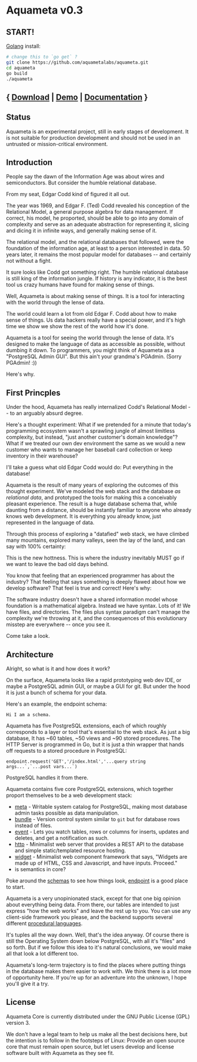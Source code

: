 Aquameta v0.3
=============


START!
------

[Golang](https://golang.org/) install:

```bash
# change this to `go get` ?
git clone https://github.com/aquametalabs/aquameta.git
cd aquameta
go build
./aquameta
```

{ [Download](http://aquameta.com/download) | [Demo](http://aquameta.com/demo) | [Documentation](http://aquameta.org/docs) }
-----------------------------------------------

Status
------

Aquameta is an experimental project, still in early stages of development.  It is not suitable for production development and should not be used in an untrusted or mission-critical environment.

Introduction
------------

People say the dawn of the Information Age was about wires and semiconductors.  But consider the humble relational database.

From my seat, Edgar Codd kind of figured it all out.

The year was 1969, and Edgar F. (Ted) Codd revealed his conception of the Relational Model, a general purpose algebra for data management.  If correct, his model, he proported, should be able to go into any domain of complexity and serve as an adequate abstraction for representing it, slicing and dicing it in infinite ways, and generally making sense of it.

The relational model, and the relational databases that followed, were the foundation of the information age, at least to a person interested in data.  50 years later, it remains the most popular model for databases -- and certainly not without a fight.

It sure looks like Codd got something right.  The humble relational database is still king of the information jungle.  If history is any indicator, it is the best tool us crazy humans have found for making sense of things.

Well, Aquameta is about making sense of things.  It is a tool for interacting with the world through the lense of data.

The world could learn a lot from old Edgar F. Codd about how to make sense of things.  Us data hackers really have a special power, and it's high time we show we show the rest of the world how it's done.

Aquameta is a tool for seeing the world through the lense of data.  It's designed to make the language of data as accessible as possible, without dumbing it down.  To programmers, you might think of Aquameta as a "PostgreSQL Admin GUI".  But this ain't your grandma's PGAdmin.  (Sorry PGAdmin! :))

Here's why.


First Princples
---------------

Under the hood, Aquameta has really internalized Codd's Relational Model -- to an arguably absurd degree.

Here's a thought experiment:  What if we pretended for a minute that today's programming ecosystem wasn't a sprawling jungle of almost limitless complexity, but instead, "just another customer's domain knowledge"?  What if we treated our own dev environment the same as we would a new customer who wants to manage her baseball card collection or keep inventory in their warehouse?  

I'll take a guess what old Edgar Codd would do:  Put everything in the database!

Aquameta is the result of many years of exploring the outcomes of this thought experiment.  We've modeled the web stack and the database *as relational data*, and prototyped the tools for making this a conceivably pleasant experience.  The result is a huge database schema that, while daunting from a distance, should be instantly familiar to anyone who already knows web development.  It is everything you already know, just represented in the language of data.

Through this process of exploring a "datafied" web stack, we have climbed many mountains, explored many valleys, seen the lay of the land, and can say with 100% certainty:

This is the new hottness.  This is where the industry inevitably MUST go if we want to leave the bad old days behind.

You know that feeling that an experienced programmer has about the industry?  That feeling that says something is deeply flawed about how we develop software?  That feel is true and correct!  Here's why:

The software industry doesn't have a shared information model whose foundation is a mathematical algebra. Instead we have syntax.  Lots of it!  We have files, and directories.  The files plus syntax paradigm can't manage the complexity we're throwing at it, and the consequences of this evolutionary misstep are everywhere -- once you see it.

Come take a look.


Architecture
------------

Alright, so what is it and how does it work?

On the surface, Aquameta looks like a rapid prototyping web dev IDE, or maybe a PostgreSQL admin GUI, or maybe a GUI for git.  But under the hood it is just a bunch of schema for your data.

Here's an example, the endpoint schema:

`Hi I am a schema.`

Aquameta has five PostgreSQL extensions, each of which roughly corresponds to a layer or tool that's essential to the web stack.  As just a big database, It has ~60 tables, ~50 views and ~90 stored procedures.  The HTTP Server is programmed in Go, but it is just a thin wrapper that hands off requests to a stored procedure in PostgreSQL:


```
endpoint.request('GET','/index.html','...query string args...`,`...post vars...`)
```
PostgreSQL handles it from there.


Aquameta contains five core PostgreSQL extensions, which together proport themselves to be a web development stack:

- [meta](extensions/meta) - Writable system catalog for PostgreSQL, making most database admin tasks possible as data manipulation.
- [bundle](extensions/bundle) - Version control system similar to `git` but for database rows instead of files.
- [event](extensions/event) - Lets you watch tables, rows or columns for inserts, updates and deletes, and get a notification as such.
- [http](extensions/endpoint) - Minimalist web server that provides a REST API to the database and simple static/templated resource hosting.
- [widget](extensions/widget) - Minimalist web component framework that says, "Widgets are made up of HTML, CSS and Javascript, and have inputs.  Proceed."
- is semantics in core?

Poke around the [schemas]() to see how things look, [endpoint]() is a good place to start.

Aquameta is a very unopinionated stack, except for that one big opinion about everything being data.  From there, our tables are intended to just express "how the web works" and leave the rest up to you.  You can use any client-side framework you please, and the backend supports several different [procedural languages]().

It's tuples all the way down.  Well, that's the idea anyway.  Of course there is still the Operating System down below PostgreSQL, with all it's "files" and so forth.  But if we follow this idea to it's natural conclusions, we would make all that look a lot different too.

Aquameta's long-term trajectory is to find the places where putting things in the database makes them easier to work with.  We think there is a lot more of opportunity here.  If you're up for an adventure into the unknown, I hope you'll give it a try.


License
-------

Aquameta Core is currently distributed under the GNU Public License (GPL) version 3.

We don't have a legal team to help us make all the best decisions here, but the intention is to follow in the footsteps of Linux:  Provide an open source core that must remain open source, but let users develop and license software built with Aquameta as they see fit.

